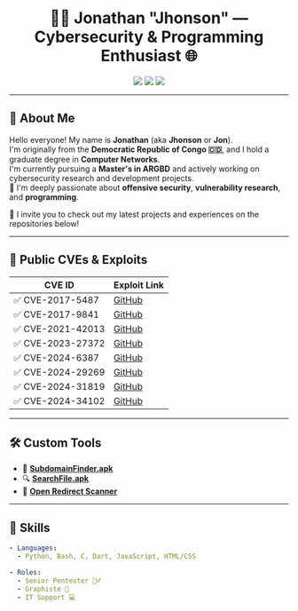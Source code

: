 <h1 align="center">👨‍💻 Jonathan "Jhonson" — Cybersecurity & Programming Enthusiast 🌐</h1>

<p align="center">
  <img src="https://img.shields.io/badge/Cybersecurity-%F0%9F%92%BB-informational?style=flat&logo=hackthebox&color=green"/>
  <img src="https://img.shields.io/badge/Pentester-Senior-blueviolet?style=flat&logo=protonvpn"/>
  <img src="https://img.shields.io/badge/Origin-🇨🇩%20DRC-blue?style=flat"/>
</p>

---

## 👋 About Me

Hello everyone! My name is **Jonathan** (aka **Jhonson** or **Jon**).  
I'm originally from the **Democratic Republic of Congo 🇨🇩**, and I hold a graduate degree in **Computer Networks**.  
I'm currently pursuing a **Master's in ARGBD** and actively working on cybersecurity research and development projects.  
🔐 I'm deeply passionate about **offensive security**, **vulnerability research**, and **programming**.

📎 I invite you to check out my latest projects and experiences on the repositories below!

---

## 🚨 Public CVEs & Exploits

| CVE ID | Exploit Link |
|--------|--------------|
| ✅ CVE-2017-5487 | [GitHub](https://github.com/dream434/CVE-2017-5487) |
| ✅ CVE-2017-9841 | [GitHub](https://github.com/dream434/CVE-2017-9841/) |
| ✅ CVE-2021-42013 | [GitHub](https://github.com/dream434/cve-2021-42013-apache) |
| ✅ CVE-2023-27372 | [GitHub](https://github.com/dream434/CVE-2023-27372/) |
| ✅ CVE-2024-6387 | [GitHub](https://github.com/dream434/CVE-2024-6387/) |
| ✅ CVE-2024-29269 | [GitHub](https://github.com/dream434/CVE-2024-29269) |
| ✅ CVE-2024-31819 | [GitHub](https://github.com/dream434/CVE-2024-31819) |
| ✅ CVE-2024-34102 | [GitHub](https://github.com/dream434/CVE-2024-34102/) |

---

## 🛠️ Custom Tools

- 📱 **[SubdomainFinder.apk](https://drive.google.com/file/d/1Wl_JbED_TJi-ikgyFhktCeYxROveZhU9/view?usp=drive_link)**  
- 🔍 **[SearchFile.apk](https://drive.google.com/file/d/1oMyGvd40n4MTPEubMMYD4sF_mctan7e2/view?usp=drive_link)**  
- 🚪 **[Open Redirect Scanner](https://github.com/dream434/Open-redirect)**

---

## 💼 Skills

```yaml
- Languages:
  - Python, Bash, C, Dart, JavaScript, HTML/CSS

- Roles:
  - Senior Pentester 🕵️‍♂️
  - Graphiste 🎨
  - IT Support 💻
